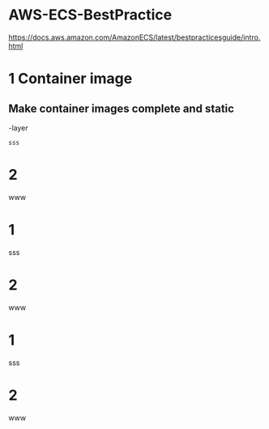 # AWS-ECS-BestPractice
https://docs.aws.amazon.com/AmazonECS/latest/bestpracticesguide/intro.html

# 1 Container image
## Make container images complete and static
 -layer
 ```
 sss
 ```
#

# 2
www

# 1
sss

# 2
www

# 1
sss

# 2
www
